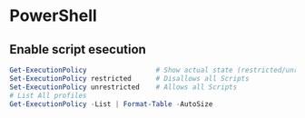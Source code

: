 # PowerShell

## Enable script esecution
```PowerShell
Get-ExecutionPolicy                 # Show actual state (restricted/unrestricted)
Set-ExecutionPolicy restricted      # Disallows all Scripts
Set-ExecutionPolicy unrestricted    # Allows all Scripts
# List All profiles
Get-ExecutionPolicy -List | Format-Table -AutoSize
```
